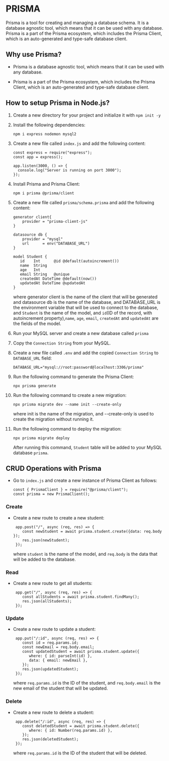 # PRISMA

Prisma is a tool for creating and managing a database schema. It is a database agnostic tool, which means that it can be used with any database. Prisma is a part of the Prisma ecosystem, which includes the Prisma Client, which is an auto-generated and type-safe database client.

## Why use Prisma?

- Prisma is a database agnostic tool, which means that it can be used with any database.

- Prisma is a part of the Prisma ecosystem, which includes the Prisma Client, which is an auto-generated and type-safe database client.

## How to setup Prisma in Node.js?

1. Create a new directory for your project and initialize it with `npm init -y`

2. Install the following dependencies:

   ```
   npm i express nodemon mysql2
   ```

3. Create a new file called `index.js` and add the following content:

   ```
   const express = require("express");
   const app = express();

   app.listen(3000, () => {
     console.log("Server is running on port 3000");
   });
   ```

4. Install Prisma and Prisma Client:

   ```
   npm i prisma @prisma/client
   ```

5. Create a new file called `prisma/schema.prisma` and add the following content:

   ```
   generator client{
       provider = "prisma-client-js"
   }

   datasource db {
       provider = "mysql"
       url      = env("DATABASE_URL")
   }

   model Student {
      id    Int      @id @default(autoincrement())
      name  String
      age   Int
      email String   @unique
      createdAt DateTime @default(now())
      updatedAt DateTime @updatedAt
   }
   ```

   where generator client is the name of the client that will be generated and datasource db is the name of the database, and DATABASE_URL is the environment variable that will be used to connect to the database,
   and `Student` is the name of the model, and `id`(ID of the record, with autoincrement property),`name`, `age`, `email`, `createdAt` and `updatedAt` are the fields of the model.

6. Run your MySQL server and create a new database called `prisma`
7. Copy the `Connection String` from your MySQL.
8. Create a new file called `.env` and add the copied `Connection String` to `DATABASE_URL` field:

   ```
   DATABASE_URL="mysql://root:password@localhost:3306/prisma"
   ```

9. Run the following command to generate the Prisma Client:

   ```
   npx prisma generate
   ```

10. Run the following command to create a new migration:

    ```
    npx prisma migrate dev --name init --create-only
    ```

    where init is the name of the migration, and --create-only is used to create the migration without running it.

11. Run the following command to deploy the migration:

    ```
    npx prisma migrate deploy
    ```

    After running this command, `Student` table will be added to your MySQL database `prisma`.

## CRUD Operations with Prisma

- Go to `index.js` and create a new instance of Prisma Client as follows:

  ```
  const { PrismaClient } = require("@prisma/client");
  const prisma = new PrismaClient();
  ```

### Create

- Create a new route to create a new student:

  ```
   app.post("/", async (req, res) => {
      const newStudent = await prisma.student.create({data: req.body });
      res.json(newStudent);
   });
  ```

  where `student` is the name of the model, and `req.body` is the data that will be added to the database.

### Read

- Create a new route to get all students:

  ```
   app.get("/", async (req, res) => {
      const allStudents = await prisma.student.findMany();
      res.json(allStudents);
   });
  ```

### Update

- Create a new route to update a student:

  ```
   app.put("/:id", async (req, res) => {
      const id = req.params.id;
      const newEmail = req.body.email;
      const updatedStudent = await prisma.student.update({
         where: { id: parseInt(id) },
         data: { email: newEmail },
      });
      res.json(updatedStudent);
   });
  ```

  where `req.params.id` is the ID of the student, and `req.body.email` is the new email of the student that will be updated.

### Delete

- Create a new route to delete a student:

  ```
   app.delete("/:id", async (req, res) => {
      const deletedStudent = await prisma.student.delete({
         where: { id: Number(req.params.id) },
      });
      res.json(deletedStudent);
   });
  ```

  where `req.params.id` is the ID of the student that will be deleted.
